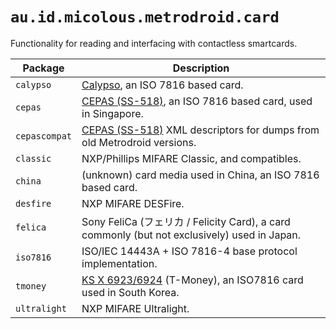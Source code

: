 # `au.id.micolous.metrodroid.card`

Functionality for reading and interfacing with contactless smartcards.

Package       | Description
------------- | ------------
`calypso`     | [Calypso][1], an ISO 7816 based card.
`cepas`       | [CEPAS (SS-518)][0], an ISO 7816 based card, used in Singapore.
`cepascompat` | [CEPAS (SS-518)][0] XML descriptors for dumps from old Metrodroid versions.
`classic`     | NXP/Phillips MIFARE Classic, and compatibles.
`china`       | (unknown) card media used in China, an ISO 7816 based card.
`desfire`     | NXP MIFARE DESFire.
`felica`      | Sony FeliCa (フェリカ / Felicity Card), a card commonly (but not exclusively) used in Japan.
`iso7816`     | ISO/IEC 14443A + ISO 7816-4 base protocol implementation.
`tmoney`      | [KS X 6923/6924][2] (T-Money), an ISO7816 card used in South Korea.
`ultralight`  | NXP MIFARE Ultralight.

[0]: https://www.imda.gov.sg/industry-development/infrastructure/ict-standards-and-frameworks/specification-for-contactless-e-purse-application-cepas
[1]: http://www.calypsotechnology.net/
[2]: https://kssn.net/StdKS/ks_detail.asp?k1=X&k2=6923-1&k3=4
